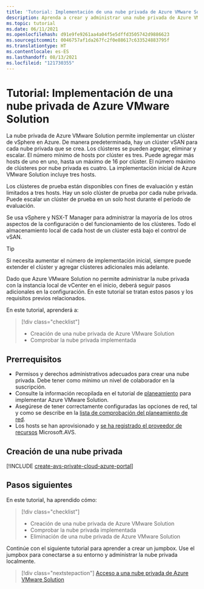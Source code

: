 ```yaml
---
title: 'Tutorial: Implementación de una nube privada de Azure VMware Solution'
description: Aprenda a crear y administrar una nube privada de Azure VMware Solution.
ms.topic: tutorial
ms.date: 06/11/2021
ms.openlocfilehash: d91e9fe9261aa4a04f5e5dffd3505742d9886623
ms.sourcegitcommit: 0046757af1da267fc2f0e88617c633524883795f
ms.translationtype: HT
ms.contentlocale: es-ES
ms.lasthandoff: 08/13/2021
ms.locfileid: "121730355"
---
```

# <a name="tutorial-deploy-an-azure-vmware-solution-private-cloud"></a>Tutorial: Implementación de una nube privada de Azure VMware Solution

La nube privada de Azure VMware Solution permite implementar un clúster de vSphere en Azure. De manera predeterminada, hay un clúster vSAN para cada nube privada que se crea. Los clústeres se pueden agregar, eliminar y escalar.  El número mínimo de hosts por clúster es tres. Puede agregar más hosts de uno en uno, hasta un máximo de 16 por clúster. El número máximo de clústeres por nube privada es cuatro.  La implementación inicial de Azure VMware Solution incluye tres hosts. 

Los clústeres de prueba están disponibles con fines de evaluación y están limitados a tres hosts. Hay un solo clúster de prueba por cada nube privada. Puede escalar un clúster de prueba en un solo host durante el período de evaluación.

Se usa vSphere y NSX-T Manager para administrar la mayoría de los otros aspectos de la configuración o del funcionamiento de los clústeres. Todo el almacenamiento local de cada host de un clúster está bajo el control de vSAN.

>[!TIP]
>Si necesita aumentar el número de implementación inicial, siempre puede extender el clúster y agregar clústeres adicionales más adelante.

Dado que Azure VMware Solution no permite administrar la nube privada con la instancia local de vCenter en el inicio, deberá seguir pasos adicionales en la configuración.  En este tutorial se tratan estos pasos y los requisitos previos relacionados.

En este tutorial, aprenderá a:

> [!div class="checklist"]
> * Creación de una nube privada de Azure VMware Solution
> * Comprobar la nube privada implementada

## <a name="prerequisites"></a>Prerrequisitos

- Permisos y derechos administrativos adecuados para crear una nube privada. Debe tener como mínimo un nivel de colaborador en la suscripción.
- Consulte la información recopilada en el tutorial de [planeamiento](plan-private-cloud-deployment.md) para implementar Azure VMware Solution.
- Asegúrese de tener correctamente configuradas las opciones de red, tal y como se describe en la [lista de comprobación del planeamiento de red](tutorial-network-checklist.md).
- Los hosts se han aprovisionado y [se ha registrado el proveedor de recursos](deploy-azure-vmware-solution.md#register-the-microsoftavs-resource-provider) Microsoft.AVS.

## <a name="create-a-private-cloud"></a>Creación de una nube privada

[!INCLUDE [create-avs-private-cloud-azure-portal](includes/create-private-cloud-azure-portal-steps.md)]

## <a name="next-steps"></a>Pasos siguientes

En este tutorial, ha aprendido cómo:

> [!div class="checklist"]
> * Creación de una nube privada de Azure VMware Solution
> * Comprobar la nube privada implementada
> * Eliminación de una nube privada de Azure VMware Solution

Continúe con el siguiente tutorial para aprender a crear un jumpbox. Use el jumpbox para conectarse a su entorno y administrar la nube privada localmente.


> [!div class="nextstepaction"]
> [Acceso a una nube privada de Azure VMware Solution](tutorial-access-private-cloud.md)
